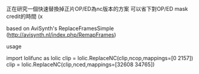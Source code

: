 正在研究一個快速替換掉正片OP/ED為nc版本的方案
可以省下對OP/ED mask credit的時間 (x

based on AviSynth's ReplaceFramesSimple (http://avisynth.nl/index.php/RemapFrames)

usage

import lolifunc as lolic
clip = lolic.ReplaceNC(clip,ncop,mappings=[0 2157])
clip = lolic.ReplaceNC(clip,nced,mappings=[32608 34765])

